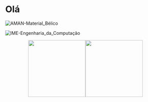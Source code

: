 # Olá

![AMAN-Material_Bélico](https://img.shields.io/badge/AMAN-Material_Bélico-lightgrey)

![IME-Engenharia_da_Computação](https://img.shields.io/badge/IME-Engenharia_da_Computação-lightgrey)


<div align="center">
   <a href="https://github.com/cesarconterno">
  
  <img height="180em" src="https://github-readme-stats.vercel.app/api?username=cesarconterno&show_icons=true&theme=radical&include_all_commits=true&count_private=true"/><img height="180em" src="https://github-readme-stats.vercel.app/api/top-langs/?username=cesarconterno&layout=compact&langs_count=7&theme=radical"/>

</div>

